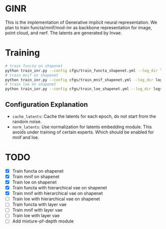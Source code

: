 # GINR
This is the implementation of Generative implicit neural representation.
We plan to train functa/mnif/mod-inr as backbone representation for image, point cloud, and nerf.
The latents are generated by lnvae.

# Training
```bash
# train functa on shapenet
python train_inr.py --config cfgs/train_functa_shapenet.yml --log_dir logs
# train mnif on shapenet
python train_inr.py --config cfgs/train_mnif_shapenet.yml --log_dir logs
# train loe on shapenet
python train_inr.py --config cfgs/train_loe_shapenet.yml --log_dir logs
```
## Configuration Explanation
 - `cache_latents`: Cache the latents for each epoch, do not start from the random noise.
 - `norm_latents`: Use normalization for latents embedding module. This avoids under training of certain experts. Which should be enabled for mnif and loe.

# TODO
- [x] Train functa on shapenet
- [x] Train mnif on shapenet
- [x] Train loe on shapenet
- [x] Train functa with hierarchical vae on shapenet
- [x] Train mnif with hierarchical vae on shapenet
- [ ] Train loe with hierarchical vae on shapenet
- [ ] Train functa with layer vae
- [ ] Train mnif with layer vae
- [ ] Train loe with layer vae
- [ ] Add mixture-pf-depth module
